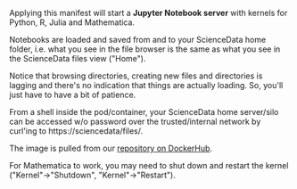 Applying this manifest will start a **Jupyter Notebook server** with kernels for Python, R, Julia and Mathematica.

Notebooks are loaded and saved from and to your ScienceData home folder, i.e. what you see in the file browser is the same as what you see in the ScienceData files view ("Home").

Notice that browsing directories, creating new files and directories is lagging and there's no indication that things are actually loading. So, you'll just have to have a bit of patience.

From a shell inside the pod/container, your ScienceData  home server/silo can be accessed w/o password over the trusted/internal network by curl'ing to https://sciencedata/files/.

The image is pulled from our [repository on DockerHub](https://hub.docker.com/r/sciencedata/jupyter_sciencedata).

For Mathematica to work, you may need to shut down and restart the kernel ("Kernel"->"Shutdown", "Kernel"->"Restart").
